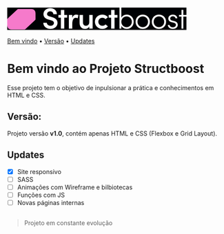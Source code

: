 
![Logo do projeto](https://raw.githubusercontent.com/devmarchi/project_structboost/da7b3700f4f4e9d71e50515eaa26f64902905ca2/imgs/logo.svg)


[Bem vindo](#bem-vindo-ao-projeto-structboost!) • [Versão](#versão) • [Updates](#updates) 

# Bem vindo ao Projeto Structboost
Esse projeto tem o objetivo de inpulsionar a prática e conhecimentos em HTML e CSS. 

## Versão:
Projeto versão **v1.0**, contém apenas HTML e CSS (Flexbox e Grid Layout).

## Updates 

- [x] Site responsivo
- [ ] SASS
- [ ] Animações com Wireframe e bilbiotecas
- [ ] Funções com JS
- [ ] Novas páginas internas

##

>Projeto em constante evolução



